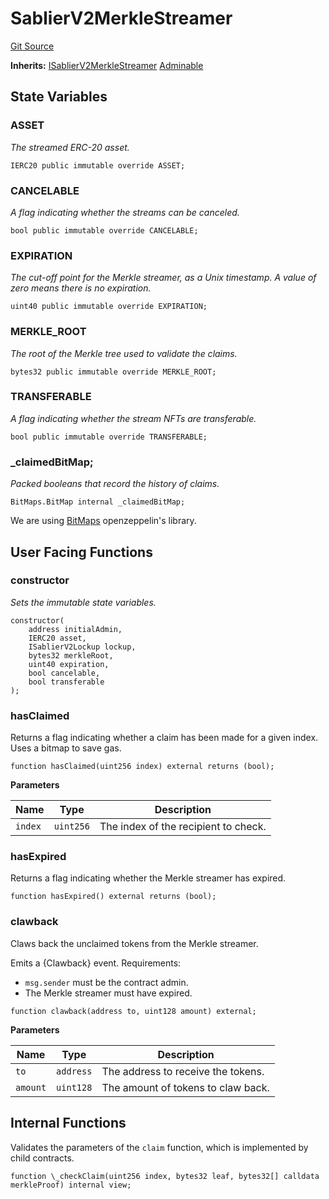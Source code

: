 # SablierV2MerkleStreamer

[Git Source](https://github.com/sablier-labs/v2-periphery/tree/release/src/abstracts/SablierV2MerkleStreamer.sol)

**Inherits:**
[ISablierV2MerkleStreamer](/docs/contracts/v2/reference/periphery/interfaces/interface.ISablierV2MerkleStreamer.md)
[Adminable](/docs/contracts/v2/reference/core/abstracts/abstract.Adminable.md)

## State Variables

### ASSET

_The streamed ERC-20 asset._

```solidity
IERC20 public immutable override ASSET;
```

### CANCELABLE

_A flag indicating whether the streams can be canceled._

```solidity
bool public immutable override CANCELABLE;
```

### EXPIRATION

_The cut-off point for the Merkle streamer, as a Unix timestamp. A value of zero means there is no expiration._

```solidity
uint40 public immutable override EXPIRATION;
```

### MERKLE_ROOT

_The root of the Merkle tree used to validate the claims._

```solidity
bytes32 public immutable override MERKLE_ROOT;
```

### TRANSFERABLE

_A flag indicating whether the stream NFTs are transferable._

```solidity
bool public immutable override TRANSFERABLE;
```

### \_claimedBitMap;

_Packed booleans that record the history of claims._

```solidity
BitMaps.BitMap internal _claimedBitMap;
```

We are using
[BitMaps](https://github.com/OpenZeppelin/openzeppelin-contracts/blob/e50c24f5839db17f46991478384bfda14acfb830/contracts/utils/structs/BitMaps.sol)
openzeppelin's library.

## User Facing Functions

### constructor

_Sets the immutable state variables._

```solidity
constructor(
    address initialAdmin,
    IERC20 asset,
    ISablierV2Lockup lockup,
    bytes32 merkleRoot,
    uint40 expiration,
    bool cancelable,
    bool transferable
);
```

### hasClaimed

Returns a flag indicating whether a claim has been made for a given index. Uses a bitmap to save gas.

```solidity
function hasClaimed(uint256 index) external returns (bool);
```

**Parameters**

| Name    | Type      | Description                          |
| ------- | --------- | ------------------------------------ |
| `index` | `uint256` | The index of the recipient to check. |

### hasExpired

Returns a flag indicating whether the Merkle streamer has expired.

```solidity
function hasExpired() external returns (bool);
```

### clawback

Claws back the unclaimed tokens from the Merkle streamer.

Emits a {Clawback} event. Requirements:

- `msg.sender` must be the contract admin.
- The Merkle streamer must have expired.

```solidity
function clawback(address to, uint128 amount) external;
```

**Parameters**

| Name     | Type      | Description                        |
| -------- | --------- | ---------------------------------- |
| `to`     | `address` | The address to receive the tokens. |
| `amount` | `uint128` | The amount of tokens to claw back. |

## Internal Functions

Validates the parameters of the `claim` function, which is implemented by child contracts.

```solidity
function \_checkClaim(uint256 index, bytes32 leaf, bytes32[] calldata merkleProof) internal view;
```

